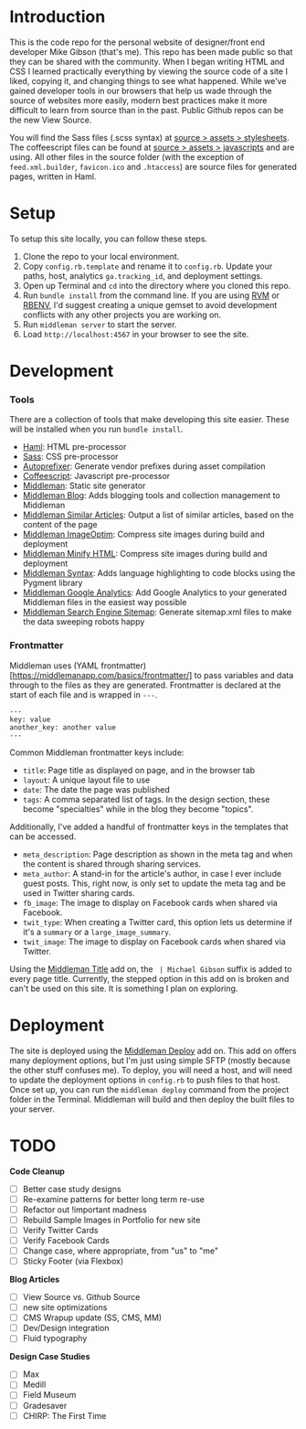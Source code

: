 # Introduction

This is the code repo for the personal website of designer/front end developer 
Mike Gibson (that's me). This repo has been made public so that they can be 
shared with the community. When I began writing HTML and CSS I learned 
practically everything by viewing the source code of a site I liked, copying it, 
and changing things to see what happened. While we've gained developer tools in 
our browsers that help us wade through the source of websites more easily, 
modern best practices make it more difficult to learn from source than in the 
past. Public Github repos can be the new View Source.

You will find the Sass files (.scss syntax) at [source > assets > stylesheets](https://github.com/lovehasnologic/lhnl-site/tree/master/source/assets/stylesheets). 
The coffeescript files can be found at [source > assets > javascripts](https://github.com/lovehasnologic/lhnl-site/tree/master/source/assets/javascripts) 
and are using. All other files in the source folder (with the exception of 
`feed.xml.builder`, `favicon.ico` and `.htaccess`) are source files for 
generated pages, written in Haml.

# Setup

To setup this site locally, you can follow these steps.

1. Clone the repo to your local environment.
1. Copy `config.rb.template` and rename it to `config.rb`. Update your paths,
   host, analytics `ga.tracking_id`, and deployment settings.  
1. Open up Terminal and `cd` into the directory where you cloned this repo.
1. Run `bundle install` from the command line. If you are using 
   [RVM](http://rvm.io) or [RBENV](http://rbenv.org), I'd suggest creating a 
   unique gemset to avoid development conflicts with any other projects you are 
   working on.
1. Run `middleman server` to start the server.
1. Load `http://localhost:4567` in your browser to see the site.

# Development

### Tools

There are a collection of tools that make developing this site easier. These 
will be installed when you run `bundle install`.

- [Haml](http://haml.info):
  HTML pre-processor
- [Sass](http://sass-lang.com):
  CSS pre-processor
- [Autoprefixer](https://github.com/middleman/middleman-autoprefixer): 
  Generate vendor prefixes during asset compilation
- [Coffeescript](http://coffeescript.org):
  Javascript pre-processor
- [Middleman](https://middlemanapp.com):
  Static site generator
- [Middleman Blog](https://github.com/middleman/middleman-blog):
  Adds blogging tools and collection management to Middleman
- [Middleman Similar Articles](https://github.com/ngs/middleman-blog-similar):
  Output a list of similar articles, based on the content of the page
- [Middleman ImageOptim](https://github.com/plasticine/middleman-imageoptim):
  Compress site images during build and deployment
- [Middleman Minify HTML](https://github.com/middleman/middleman-minify-html):
  Compress site images during build and deployment
- [Middleman Syntax](https://github.com/middleman/middleman-syntax):
  Adds language highlighting to code blocks using the Pygment library
- [Middleman Google Analytics](https://github.com/danielbayerlein/middleman-google-analytics):
  Add Google Analytics to your generated Middleman files in the easiest way 
  possible
- [Middleman Search Engine Sitemap](https://github.com/Aupajo/middleman-search_engine_sitemap):
  Generate sitemap.xml files to make the data sweeping robots happy

### Frontmatter

Middleman uses (YAML frontmatter)[https://middlemanapp.com/basics/frontmatter/] 
to pass variables and data through to the files as they are generated. 
Frontmatter is declared at the start of each file and is wrapped in `---`.

```
---
key: value
another_key: another value
---
```

Common Middleman frontmatter keys include:

- `title`: Page title as displayed on page, and in the browser tab
- `layout`: A unique layout file to use
- `date`: The date the page was published
- `tags`: A comma separated list of tags. In the design section, these become 
  "specialties" while in the blog they become "topics".
  
Additionally, I've added a handful of frontmatter keys in the templates that can 
be accessed.

- `meta_description`: Page description as shown in the meta tag and when the 
  content is shared through sharing services.
- `meta_author`: A stand-in for the article's author, in case I ever include 
  guest posts. This, right now, is only set to update the meta tag and be used 
  in Twitter sharing cards.
- `fb_image`: The image to display on Facebook cards when shared via Facebook.
- `twit_type`: When creating a Twitter card, this option lets us determine if 
  it's a `summary` or a `large_image_summary`. 
- `twit_image`: The image to display on Facebook cards when shared via Twitter.

Using the [Middleman Title](https://github.com/jcypret/middleman-title) add on, 
the ` | Michael Gibson` suffix is added to every page title. Currently, the 
stepped option in this add on is broken and can't be used on this site. It is 
something I plan on exploring.

# Deployment

The site is deployed using the [Middleman Deploy](https://github.com/middleman-contrib/middleman-deploy)
add on. This add on offers many deployment options, but I'm just using simple 
SFTP (mostly because the other stuff confuses me). To deploy, you will need a 
host, and will need to update the deployment options in `config.rb` to push 
files to that host. Once set up, you can run the `middleman deploy` command from 
the project folder in the Terminal. Middleman will build and then deploy the 
built files to your server.

# TODO

**Code Cleanup**

- [ ] Better case study designs
- [ ] Re-examine patterns for better long term re-use
- [ ] Refactor out !important madness
- [ ] Rebuild Sample Images in Portfolio for new site
- [ ] Verify Twitter Cards
- [ ] Verify Facebook Cards
- [ ] Change case, where appropriate, from "us" to "me"
- [ ] Sticky Footer (via Flexbox)

**Blog Articles**

- [ ] View Source vs. Github Source
- [ ] new site optimizations
- [ ] CMS Wrapup update (SS, CMS, MM)
- [ ] Dev/Design integration
- [ ] Fluid typography

**Design Case Studies**

- [ ] Max
- [ ] Medill
- [ ] Field Museum
- [ ] Gradesaver
- [ ] CHIRP: The First Time
